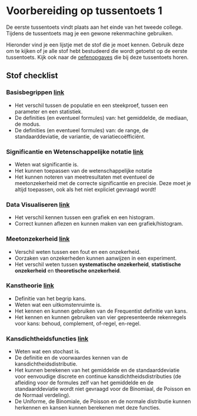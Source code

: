 # Voorbereiding op tussentoets 1

De eerste tussentoets vindt plaats aan het einde van het tweede college. 
Tijdens de tussentoets mag je een gewone rekenmachine gebruiken. 

Hieronder vind je een lijstje met de stof die je moet kennen. Gebruik deze om te kijken of je alle stof hebt bestudeerd die wordt getoetst op de eerste tussentoets. Kijk ook naar de [oefenopgaves](/tussentoets-i/oefenopgaves) die bij deze tussentoets horen.

## Stof checklist

### Basisbegrippen [link](/module-1/basisbegrippen) 

- Het verschil tussen de populatie en een steekproef, tussen een parameter en een statistiek.
- De definities (en eventueel formules) van: het gemiddelde, de mediaan, de modus.
- De definities (en eventueel formules) van: de range, de standaarddeviatie, de variantie, de variatiecoëfficiënt.

<!--Voor 2022: Scheefheid en assymetrie-->

### Significantie en Wetenschappelijke notatie [link](/module-1/notatie)
- Weten wat significantie is.
- Het kunnen toepassen van de wetenschappelijke notatie
- Het kunnen noteren van meetresultaten met eventueel de meetonzekerheid met de correcte significantie en precisie. Deze moet je altijd toepassen, ook als het niet expliciet gevraagd wordt!

### Data Visualiseren [link](/module-1/data-visualiseren)

- Het verschil kennen tussen een grafiek en een histogram. 
- Correct kunnen aflezen en kunnen maken van een grafiek/histogram.


### Meetonzekerheid [link](/module-1/meetonzekerheid)

- Verschil weten tussen een fout en een onzekerheid. 
- Oorzaken van onzekerheden kunnen aanwijzen in een experiment. 
- Het verschil weten tussen **systematische onzekerheid**, **statistische onzekerheid** en **theoretische onzekerheid**. 


### Kanstheorie [link](/module-1/kanstheorie)

- Definitie van het begrip kans.
- Weten wat een uitkomstenruimte is.
- Het kennen en kunnen gebruiken van de Frequentist definitie van kans.
- Het kennen en kunnen gebruiken van vier gepresenteerde rekenregels voor kans: behoud, complement, of-regel, en-regel. 

### Kansdichtheidsfuncties [link](/module-1/verdelingsfuncties)
- Weten wat een stochast is. 
- De definitie en de voorwaardes kennen van de kansdichtheidsdistributie.
- Het kunnen berekenen van het gemiddelde en de standaarddeviatie voor eenvoudige discrete en continue kansdichtheidsdistributies (de afleiding voor de formules zelf van het gemiddelde en de standaarddeviatie wordt niet gevraagd voor de Binomiaal, de Poisson en de Normaal verdeling).
- De Uniforme, de Binomiale, de Poisson en de normale distributie kunnen herkennen en kansen kunnen berekenen met deze functies.

